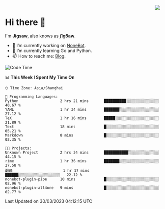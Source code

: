 <a href="#">
  <img align="right" src="https://github-readme-stats.vercel.app/api?username=j1g5awi&count_private=true&show_icons=true&title_color=80070B&text_color=B3B3B3&bg_color=212121&icon_color=80070B" />
</a>

# Hi there 👋

I'm **Jigsaw**, also knows as **j1g5aw**.

- 🔭 I’m currently working on [NoneBot](https://github.com/nonebot).
- 🌱 I’m currently learning Go and Python.
- 📫 How to reach me: [Blog](https://blog.maddestroyer.xyz/).

<!--START_SECTION:waka-->
![Code Time](http://img.shields.io/badge/Code%20Time-1%2C096%20hrs%2056%20mins-blue)

📊 **This Week I Spent My Time On** 

```text
🕑︎ Time Zone: Asia/Shanghai

💬 Programming Languages: 
Python                   2 hrs 21 mins       ██████████░░░░░░░░░░░░░░░   40.67 % 
YAML                     1 hr 34 mins        ███████░░░░░░░░░░░░░░░░░░   27.12 % 
TeX                      1 hr 16 mins        █████░░░░░░░░░░░░░░░░░░░░   21.89 % 
Text                     18 mins             █░░░░░░░░░░░░░░░░░░░░░░░░   05.21 % 
Markdown                 8 mins              █░░░░░░░░░░░░░░░░░░░░░░░░   02.35 % 

🐱‍💻 Projects: 
Unknown Project          2 hrs 34 mins       ███████████░░░░░░░░░░░░░░   44.15 % 
rime                     1 hr 36 mins        ███████░░░░░░░░░░░░░░░░░░   27.58 % 
翻译                       1 hr 17 mins        ██████░░░░░░░░░░░░░░░░░░░   22.12 % 
nonebot-plugin-pipe      10 mins             █░░░░░░░░░░░░░░░░░░░░░░░░   02.96 % 
nonebot-plugin-all4one   9 mins              █░░░░░░░░░░░░░░░░░░░░░░░░   02.77 % 
```


 Last Updated on 30/03/2023 04:12:15 UTC
<!--END_SECTION:waka-->
